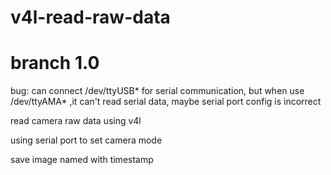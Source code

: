 # v4l-read-raw-data

# branch 1.0

bug: can connect /dev/ttyUSB* for serial communication,
     but when use /dev/ttyAMA* ,it can't read serial data,
     maybe serial port config is incorrect


read camera raw data using v4l

using serial port to set camera mode

save image named with timestamp
